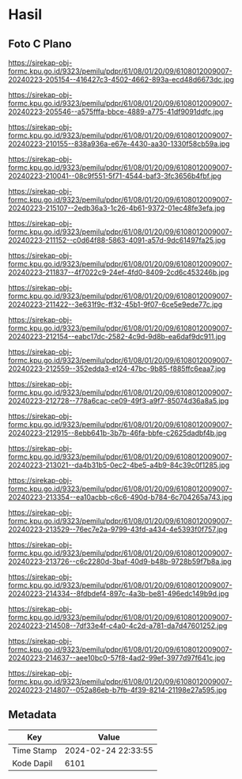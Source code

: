 # Hasil

## Foto C Plano

https://sirekap-obj-formc.kpu.go.id/9323/pemilu/pdpr/61/08/01/20/09/6108012009007-20240223-205154--416427c3-4502-4662-893a-ecd48d6673dc.jpg

https://sirekap-obj-formc.kpu.go.id/9323/pemilu/pdpr/61/08/01/20/09/6108012009007-20240223-205546--a575fffa-bbce-4889-a775-41df9091ddfc.jpg

https://sirekap-obj-formc.kpu.go.id/9323/pemilu/pdpr/61/08/01/20/09/6108012009007-20240223-210155--838a936a-e67e-4430-aa30-1330f58cb59a.jpg

https://sirekap-obj-formc.kpu.go.id/9323/pemilu/pdpr/61/08/01/20/09/6108012009007-20240223-210041--08c9f551-5f71-4544-baf3-3fc3656b4fbf.jpg

https://sirekap-obj-formc.kpu.go.id/9323/pemilu/pdpr/61/08/01/20/09/6108012009007-20240223-215107--2edb36a3-1c26-4b61-9372-01ec48fe3efa.jpg

https://sirekap-obj-formc.kpu.go.id/9323/pemilu/pdpr/61/08/01/20/09/6108012009007-20240223-211152--c0d64f88-5863-4091-a57d-9dc61497fa25.jpg

https://sirekap-obj-formc.kpu.go.id/9323/pemilu/pdpr/61/08/01/20/09/6108012009007-20240223-211837--4f7022c9-24ef-4fd0-8409-2cd6c453246b.jpg

https://sirekap-obj-formc.kpu.go.id/9323/pemilu/pdpr/61/08/01/20/09/6108012009007-20240223-211422--3e631f9c-ff32-45b1-9f07-6ce5e9ede77c.jpg

https://sirekap-obj-formc.kpu.go.id/9323/pemilu/pdpr/61/08/01/20/09/6108012009007-20240223-212154--eabc17dc-2582-4c9d-9d8b-ea6daf9dc911.jpg

https://sirekap-obj-formc.kpu.go.id/9323/pemilu/pdpr/61/08/01/20/09/6108012009007-20240223-212559--352edda3-e124-47bc-9b85-f885ffc6eaa7.jpg

https://sirekap-obj-formc.kpu.go.id/9323/pemilu/pdpr/61/08/01/20/09/6108012009007-20240223-212728--778a6cac-ce09-49f3-a9f7-85074d36a8a5.jpg

https://sirekap-obj-formc.kpu.go.id/9323/pemilu/pdpr/61/08/01/20/09/6108012009007-20240223-212915--8ebb641b-3b7b-46fa-bbfe-c2625dadbf4b.jpg

https://sirekap-obj-formc.kpu.go.id/9323/pemilu/pdpr/61/08/01/20/09/6108012009007-20240223-213021--da4b31b5-0ec2-4be5-a4b9-84c39c0f1285.jpg

https://sirekap-obj-formc.kpu.go.id/9323/pemilu/pdpr/61/08/01/20/09/6108012009007-20240223-213354--ea10acbb-c6c6-490d-b784-6c704265a743.jpg

https://sirekap-obj-formc.kpu.go.id/9323/pemilu/pdpr/61/08/01/20/09/6108012009007-20240223-213529--76ec7e2a-9799-43fd-a434-4e5393f0f757.jpg

https://sirekap-obj-formc.kpu.go.id/9323/pemilu/pdpr/61/08/01/20/09/6108012009007-20240223-213726--c6c2280d-3baf-40d9-b48b-9728b59f7b8a.jpg

https://sirekap-obj-formc.kpu.go.id/9323/pemilu/pdpr/61/08/01/20/09/6108012009007-20240223-214334--8fdbdef4-897c-4a3b-be81-496edc149b9d.jpg

https://sirekap-obj-formc.kpu.go.id/9323/pemilu/pdpr/61/08/01/20/09/6108012009007-20240223-214508--7df33e4f-c4a0-4c2d-a781-da7d47601252.jpg

https://sirekap-obj-formc.kpu.go.id/9323/pemilu/pdpr/61/08/01/20/09/6108012009007-20240223-214637--aee10bc0-57f8-4ad2-99ef-3977d97f641c.jpg

https://sirekap-obj-formc.kpu.go.id/9323/pemilu/pdpr/61/08/01/20/09/6108012009007-20240223-214807--052a86eb-b7fb-4f39-8214-21198e27a595.jpg


## Metadata

| Key        | Value               |
| ---------- | ------------------- |
| Time Stamp | 2024-02-24 22:33:55 |
| Kode Dapil | 6101                |



